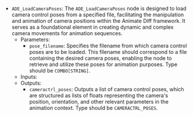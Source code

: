 - `ADE_LoadCameraPoses`: The `ADE_LoadCameraPoses` node is designed to load camera control poses from a specified file, facilitating the manipulation and animation of camera positions within the Animate Diff framework. It serves as a foundational element in creating dynamic and complex camera movements for animation sequences.
    - Parameters:
        - `pose_filename`: Specifies the filename from which camera control poses are to be loaded. This filename should correspond to a file containing the desired camera poses, enabling the node to retrieve and utilize these poses for animation purposes. Type should be `COMBO[STRING]`.
    - Inputs:
    - Outputs:
        - `cameractrl_poses`: Outputs a list of camera control poses, which are structured as lists of floats representing the camera's position, orientation, and other relevant parameters in the animation context. Type should be `CAMERACTRL_POSES`.
